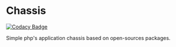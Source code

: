 # Chassis

[![Codacy Badge](https://api.codacy.com/project/badge/Grade/4fe96a94901a4cbaa828e93140a3a8ec)](https://www.codacy.com/app/dohernandez/chassis?utm_source=github.com&amp;utm_medium=referral&amp;utm_content=dohernandez/chassis&amp;utm_campaign=Badge_Grade)

Simple php's application chassis based on open-sources packages.